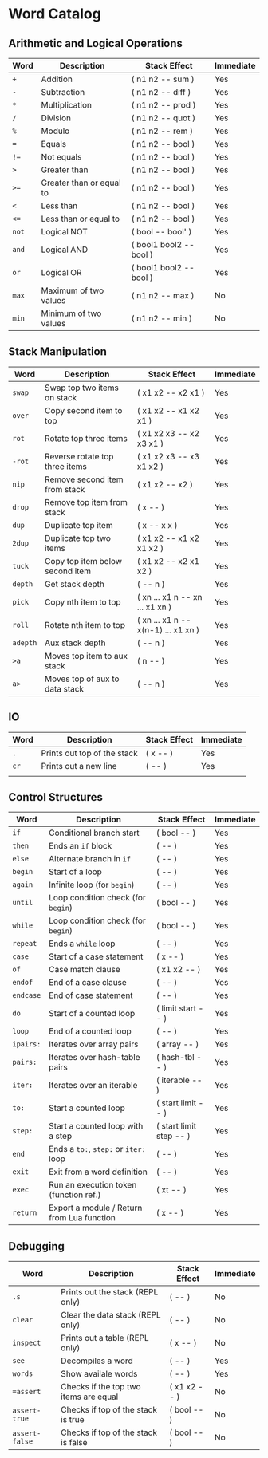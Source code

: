 # Word Catalog

## Arithmetic and Logical Operations
| Word  | Description              | Stack Effect            | Immediate |
|-------|--------------------------|-------------------------|-----------|
| `+`   | Addition                 | ( n1 n2 -- sum )        | Yes       |
| `-`   | Subtraction              | ( n1 n2 -- diff )       | Yes       |
| `*`   | Multiplication           | ( n1 n2 -- prod )       | Yes       |
| `/`   | Division                 | ( n1 n2 -- quot )       | Yes       |
| `%`   | Modulo                   | ( n1 n2 -- rem )        | Yes       |
| `=`   | Equals                   | ( n1 n2 -- bool )       | Yes       |
| `!=`  | Not equals               | ( n1 n2 -- bool )       | Yes       |
| `>`   | Greater than             | ( n1 n2 -- bool )       | Yes       |
| `>=`  | Greater than or equal to | ( n1 n2 -- bool )       | Yes       |
| `<`   | Less than                | ( n1 n2 -- bool )       | Yes       |
| `<=`  | Less than or equal to    | ( n1 n2 -- bool )       | Yes       |
| `not` | Logical NOT              | ( bool -- bool' )       | Yes       |
| `and` | Logical AND              | ( bool1 bool2 -- bool ) | Yes       |
| `or`  | Logical OR               | ( bool1 bool2 -- bool ) | Yes       |
| `max` | Maximum of two values    | ( n1 n2 -- max )        | No        |
| `min` | Minimum of two values    | ( n1 n2 -- min )        | No        |

## Stack Manipulation
| Word     | Description                     | Stack Effect                        | Immediate |
|----------|---------------------------------|-------------------------------------|-----------|
| `swap`   | Swap top two items on stack     | ( x1 x2 -- x2 x1 )                  | Yes       |
| `over`   | Copy second item to top         | ( x1 x2 -- x1 x2 x1 )               | Yes       |
| `rot`    | Rotate top three items          | ( x1 x2 x3 -- x2 x3 x1 )            | Yes       |
| `-rot`   | Reverse rotate top three items  | ( x1 x2 x3 -- x3 x1 x2 )            | Yes       |
| `nip`    | Remove second item from stack   | ( x1 x2 -- x2 )                     | Yes       |
| `drop`   | Remove top item from stack      | ( x -- )                            | Yes       |
| `dup`    | Duplicate top item              | ( x -- x x )                        | Yes       |
| `2dup`   | Duplicate top two items         | ( x1 x2 -- x1 x2 x1 x2 )            | Yes       |
| `tuck`   | Copy top item below second item | ( x1 x2 -- x2 x1 x2 )               | Yes       |
| `depth`  | Get stack depth                 | ( -- n )                            | Yes       |
| `pick`   | Copy nth item to top            | ( xn ... x1 n -- xn ... x1 xn )     | Yes       |
| `roll`   | Rotate nth item to top          | ( xn ... x1 n -- x(n-1) ... x1 xn ) | Yes       |
| `adepth` | Aux stack depth                 | ( -- n )                            | Yes       |
| `>a`     | Moves top item to aux stack     | ( n -- )                            | Yes       |
| `a>`     | Moves top of aux to data stack  | ( -- n )                            | Yes       |


## IO
| Word | Description                 | Stack Effect | Immediate |
|------|-----------------------------|--------------|-----------|
| `.`  | Prints out top of the stack | ( x --  )    | Yes       |
| `cr` | Prints out a new line       | ( --  )      | Yes       |
|      |                             |              |           |

## Control Structures

| Word      | Description                                | Stack Effect            | Immediate |
|-----------|--------------------------------------------|-------------------------|-----------|
| `if`      | Conditional branch start                   | ( bool -- )             | Yes       |
| `then`    | Ends an `if` block                         | ( -- )                  | Yes       |
| `else`    | Alternate branch in `if`                   | ( -- )                  | Yes       |
| `begin`   | Start of a loop                            | ( -- )                  | Yes       |
| `again`   | Infinite loop (for `begin`)                | ( -- )                  | Yes       |
| `until`   | Loop condition check (for `begin`)         | ( bool -- )             | Yes       |
| `while`   | Loop condition check (for `begin`)         | ( bool -- )             | Yes       |
| `repeat`  | Ends a `while` loop                        | ( -- )                  | Yes       |
| `case`    | Start of a case statement                  | ( x -- )                | Yes       |
| `of`      | Case match clause                          | ( x1 x2 -- )            | Yes       |
| `endof`   | End of a case clause                       | ( -- )                  | Yes       |
| `endcase` | End of case statement                      | ( -- )                  | Yes       |
| `do`      | Start of a counted loop                    | ( limit start -- )      | Yes       |
| `loop`    | End of a counted loop                      | ( -- )                  | Yes       |
| `ipairs:` | Iterates over array pairs                  | ( array --  )           | Yes       |
| `pairs:`  | Iterates over hash-table pairs             | ( hash-tbl -- )         | Yes       |
| `iter:`   | Iterates over an iterable                  | ( iterable -- )         | Yes       |
| `to:`     | Start a counted loop                       | ( start limit -- )      | Yes       |
| `step:`   | Start a counted loop with a step           | ( start limit step -- ) | Yes       |
| `end`     | Ends a `to:`, `step:` or `iter:` loop      | ( -- )                  | Yes       |
| `exit`    | Exit from a word definition                | ( -- )                  | Yes       |
| `exec`    | Run an execution token (function ref.)     | ( xt -- )               | Yes       |
| `return`  | Export a module / Return from Lua function | ( x -- )                | Yes       |

## Debugging


| Word           | Description                           | Stack Effect | Immediate |
|----------------|---------------------------------------|--------------|-----------|
| `.s`           | Prints out the stack (REPL only)      | ( -- )       | No        |
| `clear`        | Clear the data stack (REPL only)      | ( -- )       | No        |
| `inspect`      | Prints out a table (REPL only)        | ( x -- )     | No        |
| `see`          | Decompiles a word                     | ( -- )       | Yes       |
| `words`        | Show availale words                   | ( -- )       | Yes       |
| `=assert`      | Checks if the top two items are equal | ( x1 x2 -- ) | No        |
| `assert-true`  | Checks if top of the stack is true    | ( bool -- )  | No        |
| `assert-false` | Checks if top of the stack is false   | ( bool -- )  | No        |

